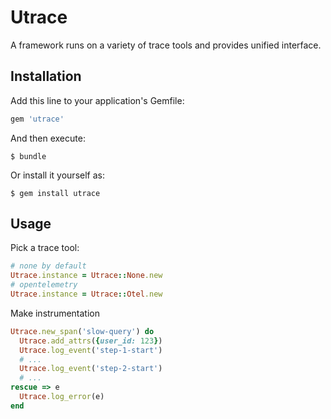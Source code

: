 # Utrace

A framework runs on a variety of trace tools and provides unified interface.

## Installation

Add this line to your application's Gemfile:

```ruby
gem 'utrace'
```

And then execute:

    $ bundle

Or install it yourself as:

    $ gem install utrace

## Usage

Pick a trace tool:

```ruby
# none by default
Utrace.instance = Utrace::None.new
# opentelemetry
Utrace.instance = Utrace::Otel.new
```

Make instrumentation

```ruby
Utrace.new_span('slow-query') do
  Utrace.add_attrs({user_id: 123})
  Utrace.log_event('step-1-start')
  # ...
  Utrace.log_event('step-2-start')
  # ...
rescue => e
  Utrace.log_error(e)
end
```

